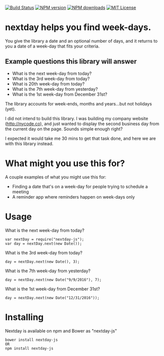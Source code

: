 [![Build Status](https://travis-ci.org/chrisanderss0n/nextday.svg?branch=master)](https://travis-ci.org/chrisanderss0n/nextday) [![NPM version][npm-version-image]][npm-url] [![NPM downloads][npm-downloads-image]][npm-url] [![MIT License][license-image]][license-url] 

# nextday helps you find week-days.
You give the library a date and an optional number of days, and it returns to you a date of a week-day that fits your criteria.

<h2>Example questions this library will answer</h2>

- What is the next week-day from today?
- What is the 3rd week-day from today?
- What is 20th week-day from today?
- What is the 7th week-day from yesterday?
- What is the 1st week-day from December 31st?

The library accounts for week-ends, months and years...but not holidays (yet).

I did not intend to build this library.  I was building my company website (http://nycode.co), and just wanted to display the second business day from the current day on the page.  Sounds simple enough right?

I expected it would take me 30 mins to get that task done, and here we are with this library instead.

# What might you use this for?

A couple examples of what you might use this for:

- Finding a date that's on a week-day for people trying to schedule a meeting
- A reminder app where reminders happen on week-days only

# Usage

What is the next week-day from today?
```
var nextDay = require("nextday-js");
var day = nextDay.next(new Date());
```

What is the 3rd week-day from today?
```
day = nextDay.next(new Date(), 3);
```

What is the 7th week-day from yesterday?
```
day = nextDay.next(new Date("9/9/2016"), 7);
```

What is the 1st week-day from December 31st?
```
day = nextDay.next(new Date("12/31/2016"));
```

# Installing
Nextday is available on npm and Bower as "nextday-js"
```
bower install nextday-js
OR
npm install nextday-js
```

[license-image]: http://img.shields.io/badge/license-MIT-blue.svg?style=flat
[license-url]: LICENSE

[npm-url]: https://npmjs.org/package/nextday-js
[npm-version-image]: http://img.shields.io/npm/v/nextday-js.svg?style=flat
[npm-downloads-image]: http://img.shields.io/npm/dm/nextday-js.svg?style=flat